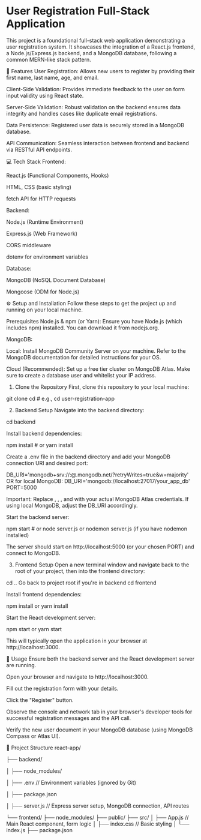 # User Registration Full-Stack Application
This project is a foundational full-stack web application demonstrating a user registration system. It showcases the integration of a React.js frontend, a Node.js/Express.js backend, and a MongoDB database, following a common MERN-like stack pattern.

🚀 Features
User Registration: Allows new users to register by providing their first name, last name, age, and email.

Client-Side Validation: Provides immediate feedback to the user on form input validity using React state.

Server-Side Validation: Robust validation on the backend ensures data integrity and handles cases like duplicate email registrations.

Data Persistence: Registered user data is securely stored in a MongoDB database.

API Communication: Seamless interaction between frontend and backend via RESTful API endpoints.

💻 Tech Stack
Frontend:

React.js (Functional Components, Hooks)

HTML, CSS (basic styling)

fetch API for HTTP requests

Backend:

Node.js (Runtime Environment)

Express.js (Web Framework)

CORS middleware

dotenv for environment variables

Database:

MongoDB (NoSQL Document Database)

Mongoose (ODM for Node.js)

⚙️ Setup and Installation
Follow these steps to get the project up and running on your local machine.

Prerequisites
Node.js & npm (or Yarn): Ensure you have Node.js (which includes npm) installed. You can download it from nodejs.org.

MongoDB:

Local: Install MongoDB Community Server on your machine. Refer to the MongoDB documentation for detailed instructions for your OS.

Cloud (Recommended): Set up a free tier cluster on MongoDB Atlas. Make sure to create a database user and whitelist your IP address.

1. Clone the Repository
First, clone this repository to your local machine:

git clone <repository-url>
cd <project-directory> # e.g., cd user-registration-app

2. Backend Setup
Navigate into the backend directory:

cd backend

Install backend dependencies:

npm install # or yarn install

Create a .env file in the backend directory and add your MongoDB connection URI and desired port:

DB_URI='mongodb+srv://<your-atlas-username>:<your-atlas-password>@<your-cluster-name>.mongodb.net/<your-database-name>?retryWrites=true&w=majority'
OR for local MongoDB: DB_URI='mongodb://localhost:27017/your_app_db'
PORT=5000

Important: Replace <your-atlas-username>, <your-atlas-password>, <your-cluster-name>, and <your-database-name> with your actual MongoDB Atlas credentials. If using local MongoDB, adjust the DB_URI accordingly.

Start the backend server:

npm start # or node server.js or nodemon server.js (if you have nodemon installed)

The server should start on http://localhost:5000 (or your chosen PORT) and connect to MongoDB.

3. Frontend Setup
Open a new terminal window and navigate back to the root of your project, then into the frontend directory:

cd .. Go back to project root if you're in backend
cd frontend

Install frontend dependencies:

npm install  or yarn install

Start the React development server:

npm start  or yarn start

This will typically open the application in your browser at http://localhost:3000.

🚀 Usage
Ensure both the backend server and the React development server are running.

Open your browser and navigate to http://localhost:3000.

Fill out the registration form with your details.

Click the "Register" button.

Observe the console and network tab in your browser's developer tools for successful registration messages and the API call.

Verify the new user document in your MongoDB database (using MongoDB Compass or Atlas UI).

📂 Project Structure
react-app/

├── backend/

│   ├── node_modules/

│   ├── .env          // Environment variables (ignored by Git)

│   ├── package.json

│   ├── server.js     // Express server setup, MongoDB connection, API routes

└── frontend/
    ├── node_modules/
    ├── public/
    ├── src/
    │   ├── App.js    // Main React component, form logic
    │   ├── index.css // Basic styling
    │   └── index.js
    ├── package.json
